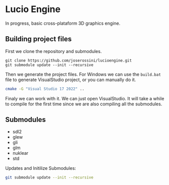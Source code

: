 # Lucio Engine

In progress, basic cross-plataform 3D graphics engine.


## Building project files
First we clone the repository and submodules.
```bach
git clone https://github.com/joserossini/lucioengine.git
git submodule update --init --recursive
```

Then we generate the project files.
For Windows we can use the `build.bat` file to generate VisualStudio project, or you can manually do it.
```bash 
cmake -G "Visual Studio 17 2022" ..
```
Finaly we can work with it.
We can just open VisualStudio. It will take a while to compile for the first time since we are also compiling all the submodules.

## Submodules
* sdl2 
* glew 
* gli 
* glm
* nuklear
* std

Updates and Initilize Submodules:
```bash
git submodule update --init --recursive
```
